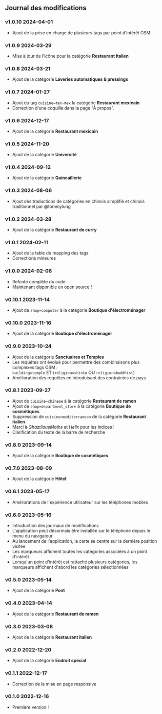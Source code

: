 ## Journal des modifications

### v1.0.10 <time>2024-04-01</time>

- Ajout de la prise en charge de plusieurs tags par point d'intérêt OSM

### v1.0.9 <time>2024-03-29</time>

- Mise à jour de l'icône pour la catégorie **Restaurant Italien**

### v1.0.8 <time>2024-03-21</time>

- Ajout de la catégorie **Laveries automatiques & pressings**

### v1.0.7 <time>2024-01-27</time>

- Ajout du tag `cuisine=tex-mex` la catégorie **Restaurant mexicain**
- Correction d'une coquille dans la page "À propos".

### v1.0.6 <time>2024-12-17</time>

- Ajout de la catégorie **Restaurant mexicain**

### v1.0.5 <time>2024-11-20</time>

- Ajout de la catégorie **Université**

### v1.0.4 <time>2024-09-12</time>

- Ajout de la catégorie **Quincaillerie**

### v1.0.3 <time>2024-08-06</time>

- Ajout des traductions de catégories en chinois simplifié et chinois traditionnel par @tommylung

### v1.0.2 <time>2024-03-28</time>

- Ajout de la catégorie **Restaurant de curry**

### v1.0.1 <time>2024-02-11</time>

- Ajout de la table de mapping des tags
- Corrections mineures

### v1.0.0 <time>2024-02-06</time>

- Refonte complète du code
- Maintenant disponible en open source&nbsp;!

### v0.10.1 <time>2023-11-14</time>

- Ajout de `shop=computer` à la catégorie **Boutique d'électroménager**

### v0.10.0 <time>2023-11-16</time>

- Ajout de la catégorie **Boutique d'électroménager**

### v0.9.0 <time>2023-10-24</time>

- Ajout de la catégorie **Sanctuaires et Temples**
- Les requêtes ont évolué pour permettre des combinaisons plus complexes tags OSM&nbsp;:<br> `building=temple` ET (`religion=shinto` OU `religion=buddhist`)
- Amélioration des requêtes en introduisant des contraintes de pays

### v0.8.1 <time>2023-09-27</time>

- Ajout de `cuisine=chinese` à la catégorie **Restaurant de ramen**
- Ajout de `shop=department_store` à la catégorie **Boutique de cosmétiques**
- Suppression de `cuisine=mediterranean` de la catégorie **Restaurant italien**
- Merci à _GhaztliousMoths_ et _Helix_ pour les indices&nbsp;!
- Clarification du texte de la barre de recherche

### v0.8.0 <time>2023-09-14</time>

- Ajout de la catégorie **Boutique de cosmétiques**

### v0.7.0 <time>2023-08-09</time>

- Ajout de la catégorie **Hôtel**

### v0.6.1 <time>2023-05-17</time>

- Améliorations de l'expérience utilisateur sur les téléphones mobiles

### v0.6.0 <time>2023-05-16</time>

- Introduction des journaux de modifications
- L'application peut désormais être installée sur le téléphone depuis le menu du navigateur
- Au lancement de l'application, la carte se centre sur la dernière position visitée
- Les marqueurs affichent toutes les catégories associées à un point d'intérêt
- Lorsqu'un point d'intérêt est rattaché plusieurs catégories, les marqueurs affichent d'abord les catégories sélectionnées

### v0.5.0 <time>2023-05-14</time>

- Ajout de la catégorie **Pont**

### v0.4.0 <time>2023-04-14</time>

- Ajout de la catégorie **Restaurant de ramen**

### v0.3.0 <time>2023-03-08</time>

- Ajout de la catégorie **Restaurant italien**

### v0.2.0 <time>2022-12-20</time>

- Ajout de la catégorie **Endroit spécial**

### v0.1.1 <time>2022-12-17</time>

- Correction de la mise en page responsive

### v0.1.0 <time>2022-12-16</time>

- Première version&nbsp;!
